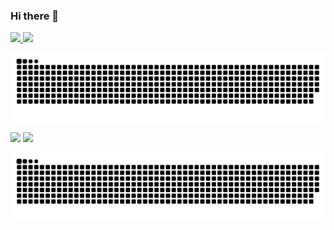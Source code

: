 ### Hi there 👋




 <div>
  <a href="https://github.com/PauloOyama">
  <img height="180em" src="https://github-readme-stats.vercel.app/api?username=PauloOyama&show_icons=true&theme=tokyonight&include_all_commits=true&count_private=false"/>
  <img height="180em" src="https://github-readme-stats.vercel.app/api/top-langs/?username=PauloOyama&layout=compact&langs_count=6&theme=tokyonight"/>
</div>
  
 ![Snake animation](https://github.com/PauloOyama/PauloOyama/blob/output/github-contribution-grid-snake.svg)

  
  <div> 
  <a href = "mailto:papaloyama@gmail.com"><img src="https://img.shields.io/badge/-Gmail-%23333?style=for-the-badge&logo=gmail&logoColor=white" target="_blank"></a>
  <a href="https://www.linkedin.com/in/paulo-oyama-27b470212" target="_blank"><img src="https://img.shields.io/badge/-LinkedIn-%230077B5?style=for-the-badge&logo=linkedin&logoColor=white" target="_blank"></a> 
 
</div>
 
 
 ![Snake animation](https://github.com/PauloOyama/PauloOyama/blob/output/github-contribution-grid-snake.svg)


<!--
**PauloOyama/PauloOyama** is a ✨ _special_ ✨ repository because its `README.md` (this file) appears on your GitHub profile.

Here are some ideas to get you started:

- 🔭 I’m currently working on ...
- 🌱 I’m currently learning ...
- 👯 I’m looking to collaborate on ...
- 🤔 I’m looking for help with ...
- 💬 Ask me about ...
- 📫 How to reach me: ...
- 😄 Pronouns: ...
- ⚡ Fun fact: ...
-->
